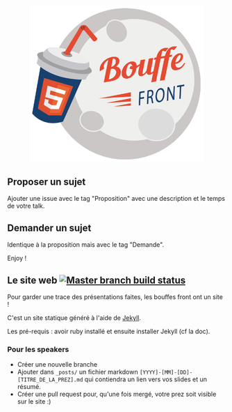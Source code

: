<p align="center">
<a href="https://sfeir.github.io/bouffe-front/">
<img src="logo-BouffeFront.png" width=400>
</a>
</p>

## Proposer un sujet

Ajouter une issue avec le tag "Proposition" avec une description et le temps de votre talk.

## Demander un sujet

Identique à la proposition mais avec le tag "Demande".

Enjoy !

## Le site web [![Master branch build status](https://travis-ci.org/Sfeir/bouffe-front.svg?branch=master)](https://travis-ci.org/Sfeir/bouffe-front)

Pour garder une trace des présentations faites, les bouffes front ont un site !

C'est un site statique généré à l'aide de [Jekyll](https://jekyllrb.com/).

Les pré-requis : avoir ruby installé et ensuite installer Jekyll (cf la doc).

### Pour les speakers

- Créer une nouvelle branche 
- Ajouter dans `_posts/` un fichier markdown `[YYYY]-[MM]-[DD]-[TITRE_DE_LA_PREZ].md` qui contiendra un lien vers vos slides et un résumé. 
- Créer une pull request pour, qu'une fois mergé, votre prez soit visible sur le site :)

